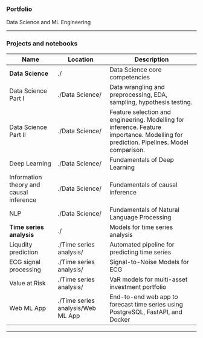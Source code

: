 ### Portfolio
Data Science and ML Engineering
****
### Projects and notebooks
| Name                          | Location          | Description                                                         |
|-------------------------------|-------------------|---------------------------------------------------------------------|
| **Data Science**              | ./                | Data Science core competencies     |
| Data Science Part I     | ./Data Science/    | Data wrangling and preprocessing, EDA, sampling, hypothesis testing.      |
| Data Science Part II    | ./Data Science/   | Feature selection and engineering. Modelling for inference. Feature importance. Modelling for prediction. Pipelines. Model comparison. |
| Deep Learning     | ./Data Science/    | Fundamentals of Deep Learning    |
| Information theory and causal inference     | ./Data Science/    |   Fundamentals of causal inference  |
| NLP     | ./Data Science/    |   Fundamentals of Natural Language Processing  |
| **Time series analysis**      | ./         | Models for time series analysis                                        |
| Liqudity prediction          | ./Time series analysis/       |Automated pipeline for predicting time series    |
| ECG signal processing         | ./Time series analysis/        | Signal-to-Noise Models for ECG                                        |  
| Value at Risk                 | ./Time series analysis/        |VaR models for multi-asset investment portfolio                                    |
| Web ML App         | ./Time series analysis/Web ML App       |End-to-end web app to forecast time series using PostgreSQL, FastAPI, and Docker   |


***
